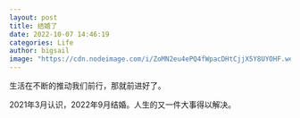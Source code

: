 ```yaml
---
layout: post
title: 结婚了
date: 2022-10-07 14:46:19
categories: Life
author: bigsail
image: "https://cdn.nodeimage.com/i/ZoMN2eu4ePQ4fWpacDHtCjjX5Y8UYOHF.webp"
---
```

生活在不断的推动我们前行，那就前进好了。

2021年3月认识，2022年9月结婚。人生的又一件大事得以解决。
